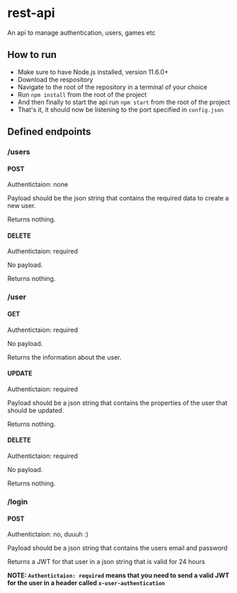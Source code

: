# rest-api

An api to manage authentication, users, games etc

## How to run

* Make sure to have Node.js installed, version 11.6.0+
* Download the respository
* Navigate to the root of the repository in a terminal of your choice
* Run ``npm install`` from the root of the project
* And then finally to start the api run ``npm start`` from the root of the project
* That's it, it should now be listening to the port specified in ``config.json``

## Defined endpoints

### /users

#### POST

Authentictaion: none

Payload should be the json string that contains the required data to create a new user.

Returns nothing.

#### DELETE

Authentictaion: required

No payload.

Returns nothing.

### /user

#### GET

Authentictaion: required

No payload.

Returns the information about the user.

#### UPDATE

Authentictaion: required

Payload should be a json string that contains the properties of the user that should be updated.

Returns nothing.

#### DELETE

Authentictaion: required

No payload.

Returns nothing.

### /login

#### POST

Authentictaion: no, duuuh :) 

Payload should be a json string that contains the users email and password

Returns a JWT for that user in a json string that is valid for 24 hours

**NOTE: ``Authentictaion: required`` means that you need to send a valid JWT for the user in a header called ``x-user-authentication``**
